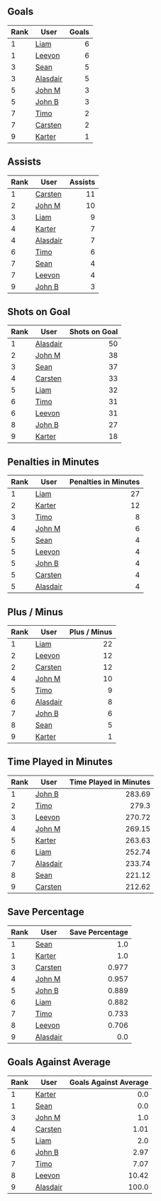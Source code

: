 ## Goals
| Rank | User | Goals |
| :--- | ---- | ---------: |
| 1 | [Liam](https://github.com/llevasseur/fantasy-hockey-league/blob/main/ROSTERS.md#Liam) |  6 |
| 1 | [Leevon](https://github.com/llevasseur/fantasy-hockey-league/blob/main/ROSTERS.md#Leevon) |  6 |
| 3 | [Sean](https://github.com/llevasseur/fantasy-hockey-league/blob/main/ROSTERS.md#Sean) |  5 |
| 3 | [Alasdair](https://github.com/llevasseur/fantasy-hockey-league/blob/main/ROSTERS.md#Alasdair) |  5 |
| 5 | [John M](https://github.com/llevasseur/fantasy-hockey-league/blob/main/ROSTERS.md#John-M) |  3 |
| 5 | [John B](https://github.com/llevasseur/fantasy-hockey-league/blob/main/ROSTERS.md#John-B) |  3 |
| 7 | [Timo](https://github.com/llevasseur/fantasy-hockey-league/blob/main/ROSTERS.md#Timo) |  2 |
| 7 | [Carsten](https://github.com/llevasseur/fantasy-hockey-league/blob/main/ROSTERS.md#Carsten) |  2 |
| 9 | [Karter](https://github.com/llevasseur/fantasy-hockey-league/blob/main/ROSTERS.md#Karter) |  1 |
## Assists
| Rank | User | Assists |
| :--- | ---- | ---------: |
| 1 | [Carsten](https://github.com/llevasseur/fantasy-hockey-league/blob/main/ROSTERS.md#Carsten) |  11 |
| 2 | [John M](https://github.com/llevasseur/fantasy-hockey-league/blob/main/ROSTERS.md#John-M) |  10 |
| 3 | [Liam](https://github.com/llevasseur/fantasy-hockey-league/blob/main/ROSTERS.md#Liam) |  9 |
| 4 | [Karter](https://github.com/llevasseur/fantasy-hockey-league/blob/main/ROSTERS.md#Karter) |  7 |
| 4 | [Alasdair](https://github.com/llevasseur/fantasy-hockey-league/blob/main/ROSTERS.md#Alasdair) |  7 |
| 6 | [Timo](https://github.com/llevasseur/fantasy-hockey-league/blob/main/ROSTERS.md#Timo) |  6 |
| 7 | [Sean](https://github.com/llevasseur/fantasy-hockey-league/blob/main/ROSTERS.md#Sean) |  4 |
| 7 | [Leevon](https://github.com/llevasseur/fantasy-hockey-league/blob/main/ROSTERS.md#Leevon) |  4 |
| 9 | [John B](https://github.com/llevasseur/fantasy-hockey-league/blob/main/ROSTERS.md#John-B) |  3 |
## Shots on Goal
| Rank | User | Shots on Goal |
| :--- | ---- | ---------: |
| 1 | [Alasdair](https://github.com/llevasseur/fantasy-hockey-league/blob/main/ROSTERS.md#Alasdair) |  50 |
| 2 | [John M](https://github.com/llevasseur/fantasy-hockey-league/blob/main/ROSTERS.md#John-M) |  38 |
| 3 | [Sean](https://github.com/llevasseur/fantasy-hockey-league/blob/main/ROSTERS.md#Sean) |  37 |
| 4 | [Carsten](https://github.com/llevasseur/fantasy-hockey-league/blob/main/ROSTERS.md#Carsten) |  33 |
| 5 | [Liam](https://github.com/llevasseur/fantasy-hockey-league/blob/main/ROSTERS.md#Liam) |  32 |
| 6 | [Timo](https://github.com/llevasseur/fantasy-hockey-league/blob/main/ROSTERS.md#Timo) |  31 |
| 6 | [Leevon](https://github.com/llevasseur/fantasy-hockey-league/blob/main/ROSTERS.md#Leevon) |  31 |
| 8 | [John B](https://github.com/llevasseur/fantasy-hockey-league/blob/main/ROSTERS.md#John-B) |  27 |
| 9 | [Karter](https://github.com/llevasseur/fantasy-hockey-league/blob/main/ROSTERS.md#Karter) |  18 |
## Penalties in Minutes
| Rank | User | Penalties in Minutes |
| :--- | ---- | ---------: |
| 1 | [Liam](https://github.com/llevasseur/fantasy-hockey-league/blob/main/ROSTERS.md#Liam) |  27 |
| 2 | [Karter](https://github.com/llevasseur/fantasy-hockey-league/blob/main/ROSTERS.md#Karter) |  12 |
| 3 | [Timo](https://github.com/llevasseur/fantasy-hockey-league/blob/main/ROSTERS.md#Timo) |  8 |
| 4 | [John M](https://github.com/llevasseur/fantasy-hockey-league/blob/main/ROSTERS.md#John-M) |  6 |
| 5 | [Sean](https://github.com/llevasseur/fantasy-hockey-league/blob/main/ROSTERS.md#Sean) |  4 |
| 5 | [Leevon](https://github.com/llevasseur/fantasy-hockey-league/blob/main/ROSTERS.md#Leevon) |  4 |
| 5 | [John B](https://github.com/llevasseur/fantasy-hockey-league/blob/main/ROSTERS.md#John-B) |  4 |
| 5 | [Carsten](https://github.com/llevasseur/fantasy-hockey-league/blob/main/ROSTERS.md#Carsten) |  4 |
| 5 | [Alasdair](https://github.com/llevasseur/fantasy-hockey-league/blob/main/ROSTERS.md#Alasdair) |  4 |
## Plus / Minus
| Rank | User | Plus / Minus |
| :--- | ---- | ---------: |
| 1 | [Liam](https://github.com/llevasseur/fantasy-hockey-league/blob/main/ROSTERS.md#Liam) |  22 |
| 2 | [Leevon](https://github.com/llevasseur/fantasy-hockey-league/blob/main/ROSTERS.md#Leevon) |  12 |
| 2 | [Carsten](https://github.com/llevasseur/fantasy-hockey-league/blob/main/ROSTERS.md#Carsten) |  12 |
| 4 | [John M](https://github.com/llevasseur/fantasy-hockey-league/blob/main/ROSTERS.md#John-M) |  10 |
| 5 | [Timo](https://github.com/llevasseur/fantasy-hockey-league/blob/main/ROSTERS.md#Timo) |  9 |
| 6 | [Alasdair](https://github.com/llevasseur/fantasy-hockey-league/blob/main/ROSTERS.md#Alasdair) |  8 |
| 7 | [John B](https://github.com/llevasseur/fantasy-hockey-league/blob/main/ROSTERS.md#John-B) |  6 |
| 8 | [Sean](https://github.com/llevasseur/fantasy-hockey-league/blob/main/ROSTERS.md#Sean) |  5 |
| 9 | [Karter](https://github.com/llevasseur/fantasy-hockey-league/blob/main/ROSTERS.md#Karter) |  1 |
## Time Played in Minutes
| Rank | User | Time Played in Minutes |
| :--- | ---- | ---------: |
| 1 | [John B](https://github.com/llevasseur/fantasy-hockey-league/blob/main/ROSTERS.md#John-B) |  283.69 |
| 2 | [Timo](https://github.com/llevasseur/fantasy-hockey-league/blob/main/ROSTERS.md#Timo) |  279.3 |
| 3 | [Leevon](https://github.com/llevasseur/fantasy-hockey-league/blob/main/ROSTERS.md#Leevon) |  270.72 |
| 4 | [John M](https://github.com/llevasseur/fantasy-hockey-league/blob/main/ROSTERS.md#John-M) |  269.15 |
| 5 | [Karter](https://github.com/llevasseur/fantasy-hockey-league/blob/main/ROSTERS.md#Karter) |  263.63 |
| 6 | [Liam](https://github.com/llevasseur/fantasy-hockey-league/blob/main/ROSTERS.md#Liam) |  252.74 |
| 7 | [Alasdair](https://github.com/llevasseur/fantasy-hockey-league/blob/main/ROSTERS.md#Alasdair) |  233.74 |
| 8 | [Sean](https://github.com/llevasseur/fantasy-hockey-league/blob/main/ROSTERS.md#Sean) |  221.12 |
| 9 | [Carsten](https://github.com/llevasseur/fantasy-hockey-league/blob/main/ROSTERS.md#Carsten) |  212.62 |
## Save Percentage
| Rank | User | Save Percentage |
| :--- | ---- | ---------: |
| 1 | [Sean](https://github.com/llevasseur/fantasy-hockey-league/blob/main/ROSTERS.md#Sean) |  1.0 |
| 1 | [Karter](https://github.com/llevasseur/fantasy-hockey-league/blob/main/ROSTERS.md#Karter) |  1.0 |
| 3 | [Carsten](https://github.com/llevasseur/fantasy-hockey-league/blob/main/ROSTERS.md#Carsten) |  0.977 |
| 4 | [John M](https://github.com/llevasseur/fantasy-hockey-league/blob/main/ROSTERS.md#John-M) |  0.957 |
| 5 | [John B](https://github.com/llevasseur/fantasy-hockey-league/blob/main/ROSTERS.md#John-B) |  0.889 |
| 6 | [Liam](https://github.com/llevasseur/fantasy-hockey-league/blob/main/ROSTERS.md#Liam) |  0.882 |
| 7 | [Timo](https://github.com/llevasseur/fantasy-hockey-league/blob/main/ROSTERS.md#Timo) |  0.733 |
| 8 | [Leevon](https://github.com/llevasseur/fantasy-hockey-league/blob/main/ROSTERS.md#Leevon) |  0.706 |
| 9 | [Alasdair](https://github.com/llevasseur/fantasy-hockey-league/blob/main/ROSTERS.md#Alasdair) |  0.0 |
## Goals Against Average
| Rank | User | Goals Against Average |
| :--- | ---- | ---------: |
| 1 | [Karter](https://github.com/llevasseur/fantasy-hockey-league/blob/main/ROSTERS.md#Karter) |  0.0 |
| 1 | [Sean](https://github.com/llevasseur/fantasy-hockey-league/blob/main/ROSTERS.md#Sean) |  0.0 |
| 3 | [John M](https://github.com/llevasseur/fantasy-hockey-league/blob/main/ROSTERS.md#John-M) |  1.0 |
| 4 | [Carsten](https://github.com/llevasseur/fantasy-hockey-league/blob/main/ROSTERS.md#Carsten) |  1.01 |
| 5 | [Liam](https://github.com/llevasseur/fantasy-hockey-league/blob/main/ROSTERS.md#Liam) |  2.0 |
| 6 | [John B](https://github.com/llevasseur/fantasy-hockey-league/blob/main/ROSTERS.md#John-B) |  2.97 |
| 7 | [Timo](https://github.com/llevasseur/fantasy-hockey-league/blob/main/ROSTERS.md#Timo) |  7.07 |
| 8 | [Leevon](https://github.com/llevasseur/fantasy-hockey-league/blob/main/ROSTERS.md#Leevon) |  10.42 |
| 9 | [Alasdair](https://github.com/llevasseur/fantasy-hockey-league/blob/main/ROSTERS.md#Alasdair) |  100.0 |
